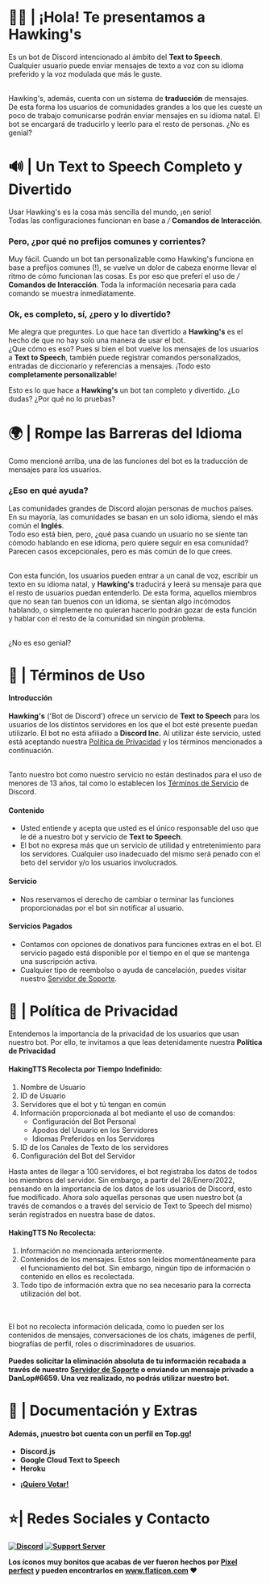 # 👋🏻 | ¡Hola! Te presentamos a Hawking's
<p>
  Es un bot de Discord intencionado al ámbito del <b>Text to Speech</b>.<br>
  Cualquier usuario puede enviar mensajes de texto a voz con su idioma preferido y la voz modulada que más le guste.<br><br>

  Hawking's, además, cuenta con un sistema de <b>traducción</b> de mensajes.<br>
  De esta forma los usuarios de comunidades grandes a los que les cueste un poco de trabajo comunicarse podrán enviar mensajes en su idioma natal. El bot se encargará de traducirlo y leerlo para el resto de personas. ¿No es genial?
</p>

# 🔊 | Un Text to Speech Completo y Divertido
<p>
  Usar Hawking's es la cosa más sencilla del mundo, ¡en serio!<br>
  Todas las configuraciones funcionan en base a <em> / </em> <b>Comandos de Interacción</b>.
  <h3>Pero, ¿por qué no prefijos comunes y corrientes?</h3>
  Muy fácil. Cuando un bot tan personalizable como Hawking's funciona en base a prefijos comunes (!), se vuelve un dolor de cabeza enorme llevar el ritmo de cómo funcionan las cosas. Es por eso que preferí el uso de <em> / </em> <b>Comandos de Interacción</b>. Toda la información necesaria para cada comando se muestra inmediatamente.
  <h3>Ok, es completo, sí, ¿pero y lo divertido?</h3>
  Me alegra que preguntes. Lo que hace tan divertido a <b>Hawking's</b> es el hecho de que no hay solo una manera de usar el bot.<br>
  ¿Que cómo es eso? Pues si bien el bot vuelve los mensajes de los usuarios a <b>Text to Speech</b>, también puede registrar comandos personalizados, entradas de diccionario y referencias a mensajes. ¡Todo esto <b>completamente personalizable</b>!
  
  Esto es lo que hace a <b>Hawking's</b> un bot tan completo y divertido.
  ¿Lo dudas? ¿Por qué no lo pruebas?
</p>

# 🌍 | Rompe las Barreras del Idioma
<p>
  Como mencioné arriba, una de las funciones del bot es la traducción de mensajes para los usuarios.
  <h3>¿Eso en qué ayuda?</h3>
  Las comunidades grandes de Discord alojan personas de muchos países. En su mayoría, las comunidades se basan en un solo idioma, siendo el más común el <b>Inglés</b>.<br>
  Todo eso está bien, pero, ¿qué pasa cuando un usuario no se siente tan cómodo hablando en ese idioma, pero quiere seguir en esa comunidad? Parecen casos excepcionales, pero es más común de lo que crees.<br><br>
  
  Con esta función, los usuarios pueden entrar a un canal de voz, escribir un texto en su idioma natal, y <b>Hawking's</b> traducirá y leerá su mensaje para que el resto de usuarios puedan entenderlo. De esta forma, aquellos miembros que no sean tan buenos con un idioma, se sientan algo incómodos hablando, o simplemente no quieran hacerlo podrán gozar de esta función y hablar con el resto de la comunidad sin ningún problema.<br><br>
  
  ¿No es eso genial?
</p>

<!--🔎 | Ejemplos
<div>
  <h3>🔊 | Creación de un canal de voz</h3>
  <p>
    Los canales de voz son creados a partir de un comando de creación básico, en el que además puedes definir el límite de usuarios que tu canal debería tener y/o un nombre personalizado para el mismo.
  </p>
  <img src="https://i.imgur.com/TiD1aVA.gif" alt="Comando Create">
  <h3>👉🏼 | Panel de Interacción</h3>
  <p>
    Los anfitriones de los canales pueden utilizar los paneles de interacción para ahorrarse tiempo en escribir numerosos comandos. Con apretar un simple botón de estos paneles podrán llevar a cabo muchas acciones sin tener que escribir una sola palabra.
  </p>
  <img src="https://i.imgur.com/B7V3oBM.gif" alt="Panel de Interacción">
  <h3>🔧 | Configuración del Bot Intuitiva</h3>
  <p>
    La configuración del bot se muestra de manera muy detallada y ordenada. Olvídate de tener que adivinar qué estás configurando o a qué se refiere cada comando, dado que todo se muestra con una breve descripción de su funcionalidad. Tanto así que hasta mi madre pudo entenderlo, en serio.
  </p>
  <img src="https://i.imgur.com/eKsZd8y.gif" alt="Comando Config">
  <h3>✨ | Múltiples Paneles de Configuración</h3>
  <p>
    Muchos comandos (próximamente más) de administración cuentan con menús de selección e interacción, lo cual hace que la configuración del bot no solo sea más intuitiva, sino que también la hace más <b>fácil</b> y <b>rápida</b>. El objetivo de estos paneles es que te olvides de usar comandos extensos y liosos sin sacrificar la potencia del bot.
  </p>
  <img src="https://i.imgur.com/hX0tNiS.gif" alt="Paneles de Configuracion">
</div> -->

# 📜 | Términos de Uso
<div>
  <p>
  <h4>Introducción</h4>
  <b>Hawking's</b> ('Bot de Discord') ofrece un servicio de <b>Text to Speech</b> para los usuarios de los distintos servidores en los que el bot esté presente puedan utilizarlo. El bot no está afiliado a <b>Discord Inc.</b> Al utilizar éste servicio, usted está aceptando nuestra <a href = ''>Política de Privacidad</a> y los términos mencionados a continuación.<br><br>
  
  Tanto nuestro bot como nuestro servicio no están destinados para el uso de menores de 13 años, tal como lo establecen los <a href = 'https://discord.com/terms'>Términos de Servicio</a> de Discord.
  <h4>Contenido</h4>
  <ul>
    <li>Usted entiende y acepta que usted es el único responsable del uso que le dé a nuestro bot y servicio de <b>Text to Speech</b>.</li>
    <li>El bot no expresa más que un servicio de utilidad y entretenimiento para los servidores. Cualquier uso inadecuado del mismo será penado con el beto del servidor y/o los usuarios involucrados.</li>
  </ul>
  <h4>Servicio</h4>
  <ul>
    <li>Nos reservamos el derecho de cambiar o terminar las funciones proporcionadas por el bot sin notificar al usuario.</li>
  </ul>
  <h4>Servicios Pagados</h4>
  <ul>
    <li>Contamos con opciones de donativos para funciones extras en el bot. El servicio pagado está disponible por el tiempo en el que se mantenga una suscripción activa.</li>
    <li>Cualquier tipo de reembolso o ayuda de cancelación, puedes visitar nuestro <a href = 'https://github.com/DanLop618/HawkingTTS/blob/main/README.md#--pol%C3%ADtica-de-privacidad'>Servidor de Soporte</a>.</li>
  </ul>
  </p>
</div>

# 📃 | Política de Privacidad
<div>
  <p>
    Entendemos la importancia de la privacidad de los usuarios que usan nuestro bot. Por ello, te invitamos a que leas detenidamente nuestra <b>Política de Privacidad</b>
    <h4>HakingTTS Recolecta por Tiempo Indefinido:</h4>
    <ol>
      <li>Nombre de Usuario</li>
      <li>ID de Usuario</li>
      <li>Servidores que el bot y tú tengan en común</li>
      <li>
        Información proporcionada al bot mediante el uso de comandos:
        <ul>
          <li>Configuración del Bot Personal</li>
          <li>Apodos del Usuario en los Servidores</li>
          <li>Idiomas Preferidos en los Servidores</li>
        </ul>
      </li>
      <li>ID de los Canales de Texto de los servidores</li>
      <li>Configuración del Bot del Servidor</li>
    </ol>
    Hasta antes de llegar a 100 servidores, el bot registraba los datos de todos los miembros del servidor. Sin embargo, a partir del 28/Enero/2022, pensando en la importancia de los datos de los usuarios de Discord, esto fue modificado. Ahora solo aquellas personas que usen nuestro bot (a través de comandos o a través del servicio de Text to Speech del mismo) serán registrados en nuestra base de datos.
    <h4>HakingTTS No Recolecta:</h4>
    <ol>
      <li>Información no mencionada anteriormente.</li>
      <li>Contenidos de los mensajes. Estos son leídos momentáneamente para el funcionamiento del bot. Sin embargo, ningún tipo de información o contenido en ellos es recolectada.</li>
      <li>Todo tipo de información extra que no sea necesario para la correcta utilización del bot.</li>
    </ol><br><br>
  El bot no recolecta información delicada, como lo pueden ser los contenidos de mensajes, conversaciones de los chats, imágenes de perfil, biografías de perfil, roles o discriminadores de usuarios.<br><br>
  <b>Puedes solicitar la eliminación absoluta de tu información recabada a través de nuestro <a href = 'https://discord.gg/RBG5mtQbJV'>Servidor de Soporte</a> o enviando un mensaje privado a DanLop#6659. Una vez realizado, no podrás utilizar nuestro bot.
  </p>
</div>

# 📖 | Documentación y Extras
<div>
  <h4>Además, ¡nuestro bot cuenta con un perfil en Top.gg!</h4>
  <p>
    <ul>
      <li>Discord.js</li>
      <li>Google Cloud Text to Speech</li>
      <li>Heroku</li>
    </ul>
  </p>
</div>

<!-- - [Documentación][4] -->
- [¡Quiero Votar!][5]

# ⭐| Redes Sociales y Contacto
[![Discord](https://i.imgur.com/S791wZz.png)][2]
[![Support Server](https://i.imgur.com/xQURKei.png)][3]

[2]: https://discordapp.com/users/681624717219725312
[3]: https://discord.gg/RBG5mtQbJV

<!--[4]: https://danlop618.github.io/EasyVC/-->
[5]: https://top.gg/bot/828540208743710741

<div>Los íconos muy bonitos que acabas de ver fueron hechos por <a href="https://www.flaticon.com/authors/pixel-perfect" title="Pixel perfect">Pixel perfect</a> y pueden encontrarlos en <a href="https://www.flaticon.com/" title="Flaticon">www.flaticon.com</a> ❤</div>
